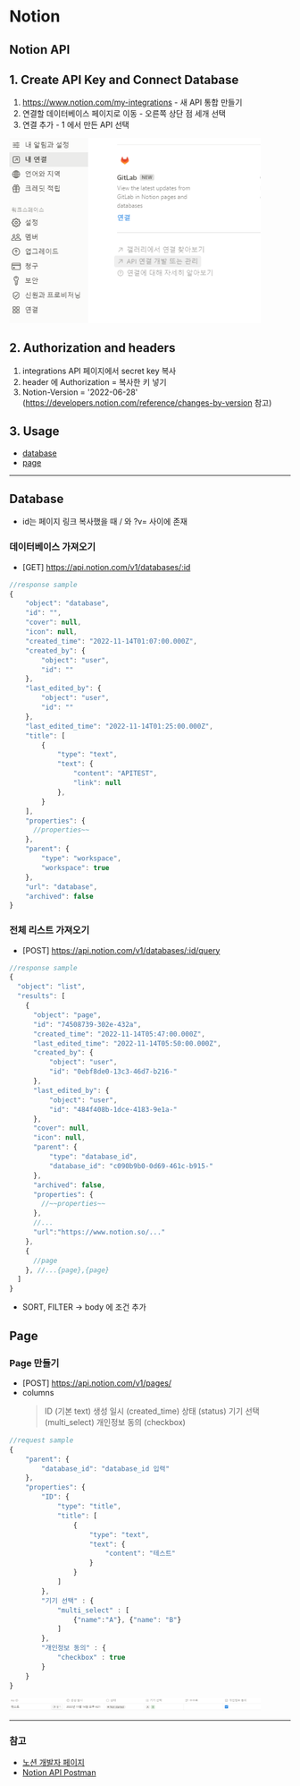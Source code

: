 # Notion
## Notion API 
## 1. Create API Key and Connect Database
  1) https://www.notion.com/my-integrations - 새 API 통합 만들기
  2) 연결할 데이터베이스 페이지로 이동 - 오른쪽 상단 점 세개 선택
  3) 연결 추가 - 1 에서 만든 API 선택

<img src="../imgs/notion/connect_1.png" width="450px" alt="connect" />

## 2. Authorization and headers
  1) integrations API 페이지에서 secret key 복사
  2) header 에 Authorization = 복사한 키 넣기
  3) Notion-Version = '2022-06-28'  
  (https://developers.notion.com/reference/changes-by-version 참고)

## 3. Usage
-  [database](#Database)
-  [page](#page)

---

## Database
- id는 페이지 링크 복사했을 때 / 와 ?v= 사이에 존재

### 데이터베이스 가져오기 
- [GET] https://api.notion.com/v1/databases/:id


```js
//response sample 
{
    "object": "database",
    "id": "",
    "cover": null,
    "icon": null,
    "created_time": "2022-11-14T01:07:00.000Z",
    "created_by": {
        "object": "user",
        "id": ""
    },
    "last_edited_by": {
        "object": "user",
        "id": ""
    },
    "last_edited_time": "2022-11-14T01:25:00.000Z",
    "title": [
        {
            "type": "text",
            "text": {
                "content": "APITEST",
                "link": null
            },
        }
    ],
    "properties": {
      //properties~~
    },
    "parent": {
        "type": "workspace",
        "workspace": true
    },
    "url": "database",
    "archived": false
}
```

### 전체 리스트 가져오기
- [POST] https://api.notion.com/v1/databases/:id/query

```js
//response sample 
{
  "object": "list",
  "results": [
    {
      "object": "page",
      "id": "74508739-302e-432a",
      "created_time": "2022-11-14T05:47:00.000Z",
      "last_edited_time": "2022-11-14T05:50:00.000Z",
      "created_by": {
          "object": "user",
          "id": "0ebf8de0-13c3-46d7-b216-"
      },
      "last_edited_by": {
          "object": "user",
          "id": "484f408b-1dce-4183-9e1a-"
      },
      "cover": null,
      "icon": null,
      "parent": {
          "type": "database_id",
          "database_id": "c090b9b0-0d69-461c-b915-"
      },
      "archived": false,
      "properties": {
        //~~properties~~
      },
      //...
      "url":"https://www.notion.so/..."
    },
    {
      //page
    }, //...{page},{page}
  ]
}
```

- SORT, FILTER -> body 에 조건 추가


## Page
### Page 만들기
- [POST] https://api.notion.com/v1/pages/
- columns 
  > ID (기본 text)
  > 생성 일시 (created_time) 
  > 상태 (status) 
  > 기기 선택 (multi_select)
  > 개인정보 동의 (checkbox)

```js
//request sample
{
    "parent": {
        "database_id": "database_id 입력"
    },
    "properties": {
        "ID": {
            "type": "title",
            "title": [
                {
                    "type": "text",
                    "text": {
                        "content": "테스트"
                    }
                }
            ]
        },
        "기기 선택" : {
            "multi_select" : [
                {"name":"A"}, {"name": "B"}
            ]
        },
        "개인정보 동의" : {
            "checkbox" : true
        }
    }
}
```

<img src="../imgs/notion/page_1.png" width="450px" alt="getPage" />

---
### 참고
- [노션 개발자 페이지](https://developers.notion.com/)
- [Notion API Postman](https://www.postman.com/notionhq/workspace/notion-s-api-workspace/documentation/15568543-d990f9b7-98d3-47d3-9131-4866ab9c6df2)